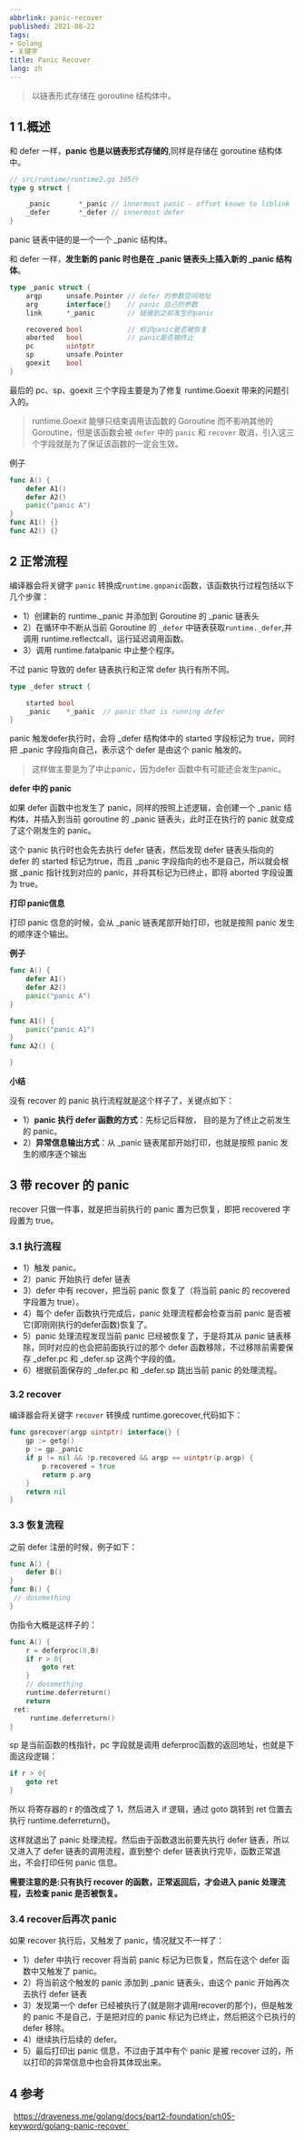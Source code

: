```yaml
---
abbrlink: panic-recover
published: 2021-08-22
tags:
- Golang
- 关键字
title: Panic Recover
lang: zh
---
```


>以链表形式存储在 goroutine 结构体中。

<!--more-->

## 1 1.概述

和 defer 一样，**panic 也是以链表形式存储的**,同样是存储在 goroutine 结构体中。

```go
// src/runtime/runtime2.go 395行
type g struct {

	_panic       *_panic // innermost panic - offset known to liblink
	_defer       *_defer // innermost defer
}
```

panic 链表中链的是一个一个 _panic 结构体。

和 defer 一样，**发生新的 panic 时也是在 _panic 链表头上插入新的 _panic 结构体**。

```go
type _panic struct {
	argp      unsafe.Pointer // defer 的参数空间地址
	arg       interface{}    // panic 自己的参数
	link      *_panic        // 链接到之前发生的panic

	recovered bool           // 标识panic是否被恢复
	aborted   bool           // panic是否被终止
    pc        uintptr        
	sp        unsafe.Pointer 
	goexit    bool
}
```

最后的 pc、sp、goexit 三个字段主要是为了修复 runtime.Goexit 带来的问题引入的。

> runtime.Goexit 能够只结束调用该函数的 Goroutine 而不影响其他的 Goroutine，但是该函数会被 `defer` 中的 `panic` 和 `recover` 取消，引入这三个字段就是为了保证该函数的一定会生效。

例子

```go
func A() {
	defer A1()
	defer A2()
	panic("panic A")
}
func A1() {}
func A2() {}
```


## 2 正常流程

编译器会将关键字 `panic` 转换成`runtime.gopanic`函数，该函数执行过程包括以下几个步骤：

* 1）创建新的 runtime._panic 并添加到 Goroutine 的 _panic 链表头
* 2）在循环中不断从当前 Goroutine 的 `_defer` 中链表获取`runtime._defer`,并调用  runtime.reflectcall，运行延迟调用函数。
* 3）调用 runtime.fatalpanic 中止整个程序。

不过 panic 导致的 defer 链表执行和正常 defer 执行有所不同。

```go
type _defer struct {

	started bool
	_panic    *_panic  // panic that is running defer
}
```

panic 触发defer执行时，会将 _defer 结构体中的 started 字段标记为 true，同时把 _panic 字段指向自己，表示这个 defer 是由这个 panic 触发的。

> 这样做主要是为了中止panic，因为defer 函数中有可能还会发生panic。



**defer 中的 panic**

如果 defer 函数中也发生了 panic，同样的按照上述逻辑，会创建一个 _panic 结构体，并插入到当前 goroutine 的  _panic 链表头，此时正在执行的 panic 就变成了这个刚发生的 panic。

这个 panic 执行时也会先去执行 defer 链表，然后发现 defer 链表头指向的 defer 的 started 标记为true，而且 _panic 字段指向的也不是自己，所以就会根据 _panic 指针找到对应的 panic，并将其标记为已终止，即将 aborted 字段设置为 true。

**打印 panic信息**

打印 panic 信息的时候，会从 _panic 链表尾部开始打印，也就是按照 panic 发生的顺序逐个输出。



**例子**

```go
func A() {
	defer A1()
	defer A2()
	panic("panic A")
}

func A1() {
	panic("panic A1")
}
func A2() {

}
```


**小结**

没有 recover 的 panic 执行流程就是这个样子了，关键点如下：

* 1）**panic 执行 defer 函数的方式**：先标记后释放， 目的是为了终止之前发生的 panic。
* 2）**异常信息输出方式**：从 _panic 链表尾部开始打印，也就是按照 panic 发生的顺序逐个输出


## 3 带 recover 的 panic

recover 只做一件事，就是把当前执行的 panic 置为已恢复，即把 recovered 字段置为 true。

### 3.1 执行流程

* 1）触发 panic。
* 2）panic 开始执行 defer 链表
* 3）defer 中有 recover，把当前 panic 恢复了（将当前 panic 的 recovered 字段置为 true）。
* 4）每个 defer 函数执行完成后，panic 处理流程都会检查当前 panic 是否被它(即刚刚执行的defer函数)恢复了。
* 5）panic 处理流程发现当前 panic 已经被恢复了，于是将其从 panic 链表移除，同时对应的也会把前面执行过的那个 defer 函数移除，不过移除前需要保存 _defer.pc 和 _defer.sp 这两个字段的值。
* 6）根据前面保存的 _defer.pc 和 _defer.sp 跳出当前 panic 的处理流程。

### 3.2 recover

编译器会将关键字 `recover` 转换成 runtime.gorecover,代码如下：

```go
func gorecover(argp uintptr) interface{} {
	gp := getg()
	p := gp._panic
	if p != nil && !p.recovered && argp == uintptr(p.argp) {
		p.recovered = true
		return p.arg
	}
	return nil
}
```

### 3.3 恢复流程

之前 defer 注册的时候，例子如下：

```go
func A() {
	defer B()
}
func B() {
 // dosomething
}
```

伪指令大概是这样子的：

```go
func A() {
    r = deferproc(8,B)
    if r > 0{
        goto ret
    }
    // dosomething
    runtime.deferreturn()
    return
 ret:
     runtime.deferreturn()
}
```

sp 是当前函数的栈指针，pc 字段就是调用 deferproc函数的返回地址，也就是下面这段逻辑：

```go
if r > 0{
    goto ret
}
```

所以 将寄存器的 r 的值改成了 1，然后进入 if 逻辑，通过 goto 跳转到 ret 位置去执行  runtime.deferreturn()。

这样就退出了 panic 处理流程。然后由于函数退出前要先执行 defer 链表，所以又进入了 defer 链表的调用流程，直到整个 defer 链表执行完毕，函数正常退出，不会打印任何 panic 信息。


**需要注意的是:只有执行 recover 的函数，正常返回后，才会进入 panic 处理流程，去检查 panic 是否被恢复。**

### 3.4 recover后再次 panic

如果 recover 执行后，又触发了 panic，情况就又不一样了：

* 1）defer 中执行 recover 将当前 panic 标记为已恢复，然后在这个 defer 函数中又触发了 panic。
* 2）将当前这个触发的 panic 添加到 _panic 链表头，由这个 panic 开始再次去执行 defer 链表
* 3）发现第一个 defer 已经被执行了(就是刚才调用recover的那个)，但是触发的 panic 不是自己，于是把对应的 panic 标记为已终止，然后把这个已执行的 defer 移除。
* 4）继续执行后续的 defer。
* 5）最后打印出 panic 信息，不过由于其中有个 panic 是被 recover 过的，所以打印的异常信息中也会将其体现出来。

## 4 参考
`
`https://draveness.me/golang/docs/part2-foundation/ch05-keyword/golang-panic-recover`